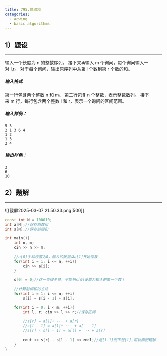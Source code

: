 ```yaml
---
title: 795.前缀和
categories: 
  - acwing
  - basic algorithms
---
```

## 1）题设
---
输入一个长度为 n 的整数序列。
接下来再输入 m 个询问，每个询问输入一对 l,r。
对于每个询问，输出原序列中从第 l 个数到第 r 个数的和。

##### 输入格式

第一行包含两个整数 n 和 m。
第二行包含 n 个整数，表示整数数列。
接下来 m 行，每行包含两个整数 l 和 r，表示一个询问的区间范围。

##### 输入样例：

```
5 3
2 1 3 6 4
1 2
1 3
2 4
```

##### 输出样例：

```
3
6
10
```


## 2）题解
---
![[截屏2025-03-07 21.50.33.png|500]]

```cpp
const int N = 100010;
int a[N];//保存原数组
int s[N];//保存前缀和

int main(){
    int n, m;
    cin >> n >> m;
    
    //a[0]手动设置为0，输入的数据从a[1]开始存放
    for(int i = 1; i <= n; ++i){
        cin >> a[i];
    }

    s[0] = 0;//这一步很关键，不能把s[0]设置为输入的第一个数！
    
    //计算前缀和的方法
    for(int i = 1; i <= n; ++i)
        s[i] = s[i - 1] + a[i];

    for(int i = 0; i < m; ++i){
        int l, r; cin >> l >> r;//保存区间
        
        //s[r] = a[1]+ ··· + a[r]
        //s[l - 1] = a[1]+ ··· + a[l - 1]
        //s[r] - s[l - 1] = a[l] + ··· + a[r]
        
        cout << s[r] - s[l - 1] << endl;//是[l-1]而不是[l],可以画图理解
    }
}
```